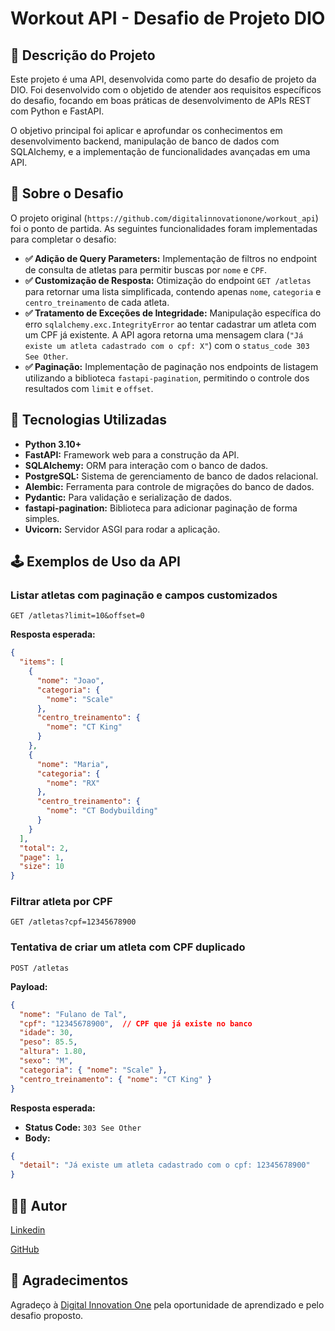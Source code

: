 # Workout API - Desafio de Projeto DIO

## 📄 Descrição do Projeto

Este projeto é uma API, desenvolvida como parte do desafio de projeto da DIO. Foi desenvolvido com o objetido de atender aos requisitos específicos do desafio, focando em boas práticas de desenvolvimento de APIs REST com Python e FastAPI.

O objetivo principal foi aplicar e aprofundar os conhecimentos em desenvolvimento backend, manipulação de banco de dados com SQLAlchemy, e a implementação de funcionalidades avançadas em uma API.

## 🎯 Sobre o Desafio

O projeto original (`https://github.com/digitalinnovationone/workout_api`) foi o ponto de partida. As seguintes funcionalidades foram implementadas para completar o desafio:

  - **✅ Adição de Query Parameters:** Implementação de filtros no endpoint de consulta de atletas para permitir buscas por `nome` e `CPF`.
  - **✅ Customização de Resposta:** Otimização do endpoint `GET /atletas` para retornar uma lista simplificada, contendo apenas `nome`, `categoria` e `centro_treinamento` de cada atleta.
  - **✅ Tratamento de Exceções de Integridade:** Manipulação específica do erro `sqlalchemy.exc.IntegrityError` ao tentar cadastrar um atleta com um CPF já existente. A API agora retorna uma mensagem clara (`"Já existe um atleta cadastrado com o cpf: X"`) com o `status_code 303 See Other`.
  - **✅ Paginação:** Implementação de paginação nos endpoints de listagem utilizando a biblioteca `fastapi-pagination`, permitindo o controle dos resultados com `limit` e `offset`.

## 🚀 Tecnologias Utilizadas

  - **Python 3.10+**
  - **FastAPI:** Framework web para a construção da API.
  - **SQLAlchemy:** ORM para interação com o banco de dados.
  - **PostgreSQL:** Sistema de gerenciamento de banco de dados relacional.
  - **Alembic:** Ferramenta para controle de migrações do banco de dados.
  - **Pydantic:** Para validação e serialização de dados.
  - **fastapi-pagination:** Biblioteca para adicionar paginação de forma simples.
  - **Uvicorn:** Servidor ASGI para rodar a aplicação.

## 🕹️ Exemplos de Uso da API

### Listar atletas com paginação e campos customizados

`GET /atletas?limit=10&offset=0`

**Resposta esperada:**

```json
{
  "items": [
    {
      "nome": "Joao",
      "categoria": {
        "nome": "Scale"
      },
      "centro_treinamento": {
        "nome": "CT King"
      }
    },
    {
      "nome": "Maria",
      "categoria": {
        "nome": "RX"
      },
      "centro_treinamento": {
        "nome": "CT Bodybuilding"
      }
    }
  ],
  "total": 2,
  "page": 1,
  "size": 10
}
```

### Filtrar atleta por CPF

`GET /atletas?cpf=12345678900`

### Tentativa de criar um atleta com CPF duplicado

`POST /atletas`

**Payload:**

```json
{
  "nome": "Fulano de Tal",
  "cpf": "12345678900",  // CPF que já existe no banco
  "idade": 30,
  "peso": 85.5,
  "altura": 1.80,
  "sexo": "M",
  "categoria": { "nome": "Scale" },
  "centro_treinamento": { "nome": "CT King" }
}
```

**Resposta esperada:**

  - **Status Code:** `303 See Other`
  - **Body:**

<!-- end list -->

```json
{
  "detail": "Já existe um atleta cadastrado com o cpf: 12345678900"
}
```

## 👨‍💻 Autor

[Linkedin](https://www.google.com/search?q=https://www.linkedin.com/in/emmanuelmonteiro/)

[GitHub](https://www.google.com/search?q=https://github.com/EmmanuelGBL)

## 🙏 Agradecimentos

Agradeço à [Digital Innovation One](https://www.dio.me/) pela oportunidade de aprendizado e pelo desafio proposto.



